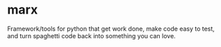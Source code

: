 marx
=====

Framework/tools for python that get work done, make code easy to test, and turn spaghetti code back into something you can love.